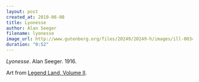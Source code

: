 ```yaml
---
layout: post
created_at: 2010-06-08
title: Lyonesse
author: Alan Seeger
filename: lyonesse
image_url: http://www.gutenberg.org/files/20249/20249-h/images/ill-0034.jpg
duration: "0:52"
---
```


_Lyonesse_.  Alan Seeger.  1916.

Art from [Legend Land, Volume II](http://www.gutenberg.org/files/20249/20249-h/20249-h.htm).
